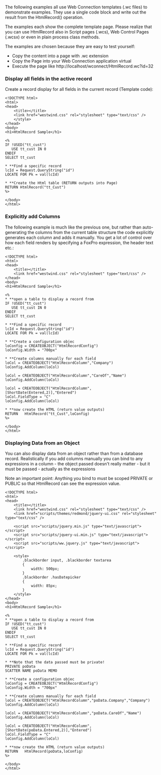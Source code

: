 ﻿The following examples all use Web Connection templates (.wc files) to demonstrate examples. They use a single code block and write out the result from the HtmlRecord() operation.

The examples each show the complete template page. Please realize that you can use HtmlRecord also in Script pages (.wcs), Web Control Pages (.wcsx) or even in plain process class methods. 

The examples are chosen because they are easy to test yourself: 
* Copy the content into a page with .wc extension
* Copy the Page into your Web Connection application virtual
* Execute the page like
http://localhost/wconnect/HtmlRecord.wc?id=32

### Display all fields in the active record
Create a record display for all fields in the current record (Template code):

```foxpro
<!DOCTYPE html>
<html>
<head>
    <title></title>
    <link href="westwind.css" rel="stylesheet" type="text/css" />
    </style>
</head>
<body>
<h1>HtmlRecord Sample</h1>

<%
IF !USED("tt_cust")
   USE tt_cust IN 0
ENDIF
SELECT tt_cust

* **Find a specific record 
lcId = Request.QueryString("id")
LOCATE FOR Pk = val(lcId)

* **Create the Html table (RETURN outputs into Page)
RETURN HtmlRecord("tt_Cust")
%>

</body>
</html>
```

### Explicitly add Columns
The following example is much like the previous one, but rather than auto-generating the columns from the current table structure the code explicitly generates each column and adds it manually. You get a lot of control over how each field renders by specifying a FoxPro expression, the header text etc.:

```foxpro
<!DOCTYPE html>
<html>
<head>
    <title></title>
    <link href="westwind.css" rel="stylesheet" type="text/css" />
</head>
<body>
<h1>HtmlRecord Sample</h1>

<%
* **open a table to display a record from
IF !USED("tt_cust")
   USE tt_cust IN 0
ENDIF
SELECT tt_cust

* **Find a specific record 
lcId = Request.QueryString("id")
LOCATE FOR Pk = val(lcId)

* **Create a configuration objec
loConfig = CREATEOBJECT("HtmlRecordConfig")
loConfig.Width = "700px"

* **Create columns manually for each field
loCol = CREATEOBJECT("HtmlRecordColumn","Company")
loConfig.AddColumn(loCol)

loCol = CREATEOBJECT("HtmlRecordColumn","CareOf","Name")
loConfig.AddColumn(loCol)

loCol = CREATEOBJECT("HtmlRecordColumn",[ShortDate(Entered,2)],"Entered")
loCol.FieldType = "C"
loConfig.AddColumn(loCol)

* **now create the HTML (return value outputs)
RETURN   HtmlRecord("tt_Cust",loConfig)
%>

</body>
</html>
```

### Displaying Data from an Object
You can also display data from an object rather than from a database record. Realistically if you add columns manually you can bind to any expressions in a column - the object passed doesn't really matter - but it must be passed - actually as the expressions 

Note an important point: Anything you bind to must be scoped PRIVATE or PUBLIC so that HtmlRecord can see the expression value.

```foxpro
<!DOCTYPE html>
<html>
<head>
    <title></title>
    <link href="westwind.css" rel="stylesheet" type="text/css" />
    <link href="scripts/themes/redmond/jquery-ui.css" rel="stylesheet" type="text/css" />    

    <script src="scripts/jquery.min.js" type="text/javascript"></script>
    <script src="scripts/jquery-ui.min.js" type="text/javascript"></script>
    <script src="scripts/ww.jquery.js" type="text/javascript"></script>
    
    <style>
        .blackborder input, .blackborder textarea
        {
            width: 500px;
        }
        .blackborder .hasDatepicker
        {
            width: 85px;
        }
    </style>
</head>
<body>
<h1>HtmlRecord Sample</h1>

<%
* **open a table to display a record from
IF !USED("tt_cust")
   USE tt_cust IN 0
ENDIF
SELECT tt_cust

* **Find a specific record 
lcId = Request.QueryString("id")
LOCATE FOR Pk = val(lcId)

* **Note that the data passed must be private!
PRIVATE poData 
SCATTER NAME poData MEMO

* **Create a configuration objec
loConfig = CREATEOBJECT("HtmlRecordConfig")
loConfig.Width = "700px"

* **Create columns manually for each field
loCol = CREATEOBJECT("HtmlRecordColumn","poData.Company","Company")
loConfig.AddColumn(loCol)

loCol = CREATEOBJECT("HtmlRecordColumn","poData.CareOf","Name")
loConfig.AddColumn(loCol)

loCol = CREATEOBJECT("HtmlRecordColumn",[ShortDate(poData.Entered,2)],"Entered")
loCol.FieldType = "C"
loConfig.AddColumn(loCol)

* **now create the HTML (return value outputs)
RETURN   HtmlRecord(poData,loConfig)
%>

</body>
</html>
```
